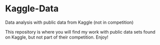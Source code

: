 # Kaggle-Data
Data analysis with public data from Kaggle (not in competition)


This repository is where you will find my work with public data sets found on Kaggle, but not part of their competition.
Enjoy!
